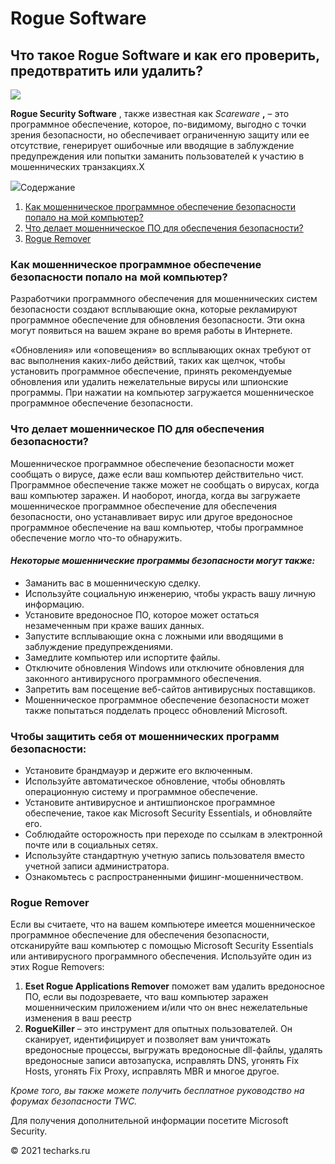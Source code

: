 # Rogue Software

## Что такое Rogue Software и как его проверить, предотвратить или удалить?

![](https://techarks.ru/wp-content/uploads/chto-takoe-rogue-software-i-kak-ego-proverit-predotvratit-ili-udalit.jpg)

**Rogue Security Software** , также известная как _Scareware_ **,** – это программное обеспечение, которое, по-видимому, выгодно с точки зрения безопасности, но обеспечивает ограниченную защиту или ее отсутствие, генерирует ошибочные или вводящие в заблуждение предупреждения или попытки заманить пользователей к участию в мошеннических транзакциях.X

![](https://techarks.ru/wp-content/plugins/a3-lazy-load/assets/images/lazy_placeholder.gif)Содержание

1. [Как мошенническое программное обеспечение безопасности попало на мой компьютер?](https://techarks.ru/security/vredonos/chto-takoe-rogue-software-i-kak-ego-proverit-predotvratit-ili-udalit/#kak-moshennicheskoe-programmnoe-obespechenie)
2. [Что делает мошенническое ПО для обеспечения безопасности?](https://techarks.ru/security/vredonos/chto-takoe-rogue-software-i-kak-ego-proverit-predotvratit-ili-udalit/#chto-delaet-moshennicheskoe-po-dlya-obespecheniya)
3. [Rogue Remover](https://techarks.ru/security/vredonos/chto-takoe-rogue-software-i-kak-ego-proverit-predotvratit-ili-udalit/#rogue-remover)

### Как мошенническое программное обеспечение безопасности попало на мой компьютер? 

Разработчики программного обеспечения для мошеннических систем безопасности создают всплывающие окна, которые рекламируют программное обеспечение для обновления безопасности. Эти окна могут появиться на вашем экране во время работы в Интернете.

«Обновления» или «оповещения» во всплывающих окнах требуют от вас выполнения каких-либо действий, таких как щелчок, чтобы установить программное обеспечение, принять рекомендуемые обновления или удалить нежелательные вирусы или шпионские программы. При нажатии на компьютер загружается мошенническое программное обеспечение безопасности.

### Что делает мошенническое ПО для обеспечения безопасности? 

Мошенническое программное обеспечение безопасности может сообщать о вирусе, даже если ваш компьютер действительно чист. Программное обеспечение также может не сообщать о вирусах, когда ваш компьютер заражен. И наоборот, иногда, когда вы загружаете мошенническое программное обеспечение для обеспечения безопасности, оно устанавливает вирус или другое вредоносное программное обеспечение на ваш компьютер, чтобы программное обеспечение могло что-то обнаружить.

#### _Некоторые мошеннические программы безопасности могут также:_

* Заманить вас в мошенническую сделку.
* Используйте социальную инженерию, чтобы украсть вашу личную информацию.
* Установите вредоносное ПО, которое может остаться незамеченным при краже ваших данных.
* Запустите всплывающие окна с ложными или вводящими в заблуждение предупреждениями.
* Замедлите компьютер или испортите файлы.
* Отключите обновления Windows или отключите обновления для законного антивирусного программного обеспечения.
* Запретить вам посещение веб-сайтов антивирусных поставщиков.
* Мошенническое программное обеспечение безопасности может также попытаться подделать процесс обновлений Microsoft.

### **Чтобы защитить себя от мошеннических программ безопасности:**

* Установите брандмауэр и держите его включенным.
* Используйте автоматическое обновление, чтобы обновлять операционную систему и программное обеспечение.
* Установите антивирусное и антишпионское программное обеспечение, такое как Microsoft Security Essentials, и обновляйте его.
* Соблюдайте осторожность при переходе по ссылкам в электронной почте или в социальных сетях.
* Используйте стандартную учетную запись пользователя вместо учетной записи администратора.
* Ознакомьтесь с распространенными фишинг-мошенничеством.

### Rogue Remover 

Если вы считаете, что на вашем компьютере имеется мошенническое программное обеспечение для обеспечения безопасности, отсканируйте ваш компьютер с помощью Microsoft Security Essentials или антивирусного программного обеспечения. Используйте один из этих Rogue Removers:

1. **Eset Rogue Applications Remover** поможет вам удалить вредоносное ПО, если вы подозреваете, что ваш компьютер заражен мошенническим приложением и/или что он внес нежелательные изменения в ваш реестр
2. **RogueKiller** – это инструмент для опытных пользователей. Он сканирует, идентифицирует и позволяет вам уничтожать вредоносные процессы, выгружать вредоносные dll-файлы, удалять вредоносные записи автозапуска, исправлять DNS, угонять Fix Hosts, угонять Fix Proxy, исправлять MBR и многое другое.

_Кроме того, вы также можете получить бесплатное руководство на форумах безопасности TWC._

Для получения дополнительной информации посетите Microsoft Security.

© 2021 techarks.ru 

